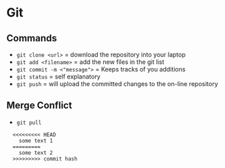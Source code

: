 # Git

## Commands

- `git clone <url>` = download the repository into your laptop
- `git add <filename>` = add the new files in the git list
- `git commit -m <"message">` =  Keeps tracks of you additions
- `git status` = self explanatory
- `git push` = will upload the committed changes to the on-line repository

## Merge Conflict
- `git pull`
```
  <<<<<<<<< HEAD
    some text 1
  =========
    some text 2
  >>>>>>>>> commit hash
```

